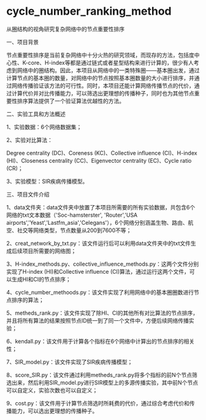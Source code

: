# cycle_number_ranking_method

从圈结构的视角研究复杂网络中的节点重要性排序

一、项目背景

节点重要性排序是当前复杂网络中十分火热的研究领域，而现存的方法，包括度中心性、K-core、H-index等都是通过链式或者星型结构来进行计算的，很少有人考虑到网络中的圈结构。因此，本项目从网络中的一类特殊圈——基本圈出发，通过计算节点的基本圈的数量，对网络中的节点按照基本圈数量的大小进行排序，并通过网络传播验证该方法的可行性。同时，本项目还能计算网络传播节点的代价，通过计算代价并对比传播能力，可以筛选出更理想的传播种子，同时也为其他节点重要性排序算法提供了一个验证算法优越性的方法。
  
二、实验工具和方法概述

1、实验数据：6个网络数据集；

2、实验对比算法：

Degree centrality (DC)、Coreness (KC)、Collective influence (CI)、H-index (HI)、Closeness centrality (CC)、Eigenvector centrality (EC)、Cycle ratio (CR)；

3、实验模型：SIR疾病传播模型。

三、项目文件介绍

1、data文件夹：data文件夹中放置了本项目所需要的所有实验数据，共包含6个网络的txt文本数据（'Soc-hamsterster', 'Router','USA airports','Yeast','Lastfm_asia','Celegans'），6个网络分别涵盖生物、路由、航空、社交等网络类型，节点数量从200到7600不等；

2、creat_network_by_txt.py：该文件运行后可以利用data文件夹中的txt文件生成后续项目所需要的网络图；

3、H-index_methods.py、collective_influence_methods.py：这两个文件分别实现了H-index (HI)和Collective influence (CI)算法，通过运行这两个文件，可以生成HI和CI的节点排序；

4、cycle_number_methoods.py：该文件实现了利用网络中的基本圈圈数进行节点排序的算法；

5、metheds_rank.py：该文件实现了除HI、CI的其他所有对比算法的节点排序，并且将所有算法的结果按照节点ID统一到了同一个文件中，方便后续网络传播实验；

6、kendall.py：该文件用于计算各个指标在6个网络中计算出的节点排序的相关性；

7、SIR_model.py：该文件实现了SIR疾病传播模型；

8、score_SIR.py：该文件通过利用metheds_rank.py将多个指标的前N个节点筛选出来，然后利用SIR_model.py进行SIR模型上的多源传播实验，其中前N个节点可以自定义，实验次数也可以自定义；

9、cost.py：该文件用于计算节点筛选时所耗费的代价，通过综合考虑代价和传播能力，可以选出更理想的传播种子。
